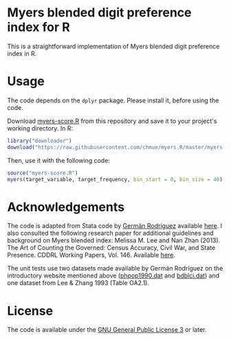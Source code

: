 # Myers blended digit preference index for R

This is a straightforward implementation of Myers blended digit preference index in R.

# Usage

The code depends on the `dplyr` package. Please install it, before using the code.

Download [myers-score.R](https://raw.githubusercontent.com/chmue/myers.R/master/myers-score.R)
from this repository and save it to your project's working directory. In R:

```r
library("downloader")
download("https://raw.githubusercontent.com/chmue/myers.R/master/myers-score.R")
```

Then, use it with the following code:

```r
source("myers-score.R")
myers(target_variable, target_frequency, bin_start = 0, bin_size = 40)
```

# Acknowledgements

The code is adapted from Stata code by [Germán Rodríguez](http://data.princeton.edu/default.html) available [here](http://data.princeton.edu/eco572/digitpref.html). I also consulted the following research paper for additional guidelines and background on Myers blended index: Melissa M. Lee and Nan Zhan (2013). The Art of Counting the Governed: Census Accuracy, Civil War, and State Presence. CDDRL Working Papers, Vol. 146. Available [here](http://cddrl.fsi.stanford.edu/publications/the_art_of_counting_the_governed_census_accuracy_civil_war_and_state_presence).

The unit tests use two datasets made available by Germán Rodríguez on the introductory website mentioned above ([phpop1990.dat](http://data.princeton.edu/eco572/datasets/phpop1990.dat) and [bdblci.dat](http://data.princeton.edu/eco572/datasets/bdblci.dat)) and one dataset from Lee & Zhang 1993 (Table OA2.1).

# License

The code is available under the [GNU General Public License 3](https://tldrlegal.com/license/gnu-general-public-license-v3-(gpl-3)) or later.
